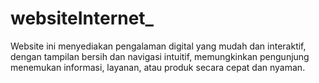 # websiteInternet_
Website ini menyediakan pengalaman digital yang mudah dan interaktif, dengan tampilan bersih dan navigasi intuitif, memungkinkan pengunjung menemukan informasi, layanan, atau produk secara cepat dan nyaman.
